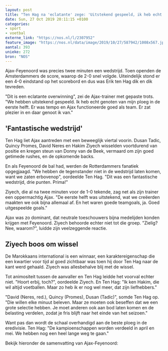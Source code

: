```yaml
---
layout: post
title: "Ten Hag na 'eclatante' zege: 'Uitstekend gespeeld, ik heb echt genoten'"
date: Sun, 27 Oct 2019 20:11:15 +0100
categories: 
- sport 
- voetbal 
externe_link: "https://nos.nl/l/2307952"
feature_image: "https://nos.nl/data/image/2019/10/27/587942/1008x567.jpg"
aantal: 393
unieke: 272
bron: "NOS"
---
```


<p>Ajax-Feyenoord was precies twee minuten een wedstrijd. Toen openden de Amsterdammers de score, waarop de 2-0 snel volgde. Uiteindelijk stond er een 4-0 eindstand op het scorebord en dus was Erik ten Hag dik en dik tevreden.</p>
<p>"Dit is een eclatante overwinning", zei de Ajax-trainer met gepaste trots. "We hebben uitstekend gespeeld. Ik heb echt genoten van mijn ploeg in de eerste helft. Er was tempo en Ajax functioneerde goed als team. Er zat plezier in en daar genoot ik van."</p>
<h2>'Fantastische wedstrijd'</h2>
<p>Ten Hag liet Ajax aantreden met een beweeglijk viertal voorin. Dusan Tadic, Quincy Promes, David Neres en Hakim Ziyech wisselden voortdurend van positie en kregen steun van Donny van de Beek, vermaard om zijn goed getimede rushes, en de opkomende backs.</p>
<p>En als Feyenoord de bal had, werden de Rotterdammers fanatiek opgegjaagd. "We hebben de tegenstander niet in de wedstrijd laten komen, want we zaten erbovenop", oordeelde Ten Hag. "Dit was een fantastische wedstrijd, drie punten. Prima!"</p>
<p>Ziyech, die al na twee minuten voor de 1-0 tekende, zag net als zijn trainer een oppermachtig Ajax. "De eerste helft was uitstekend, wat we creëerden maakten we ook bijna allemaal af. En het waren goede teamgoals, ja. Goed uitgespeelde goals."</p>
<p>Ajax was zo dominant, dat neutrale toeschouwers bijna medelijden konden krijgen met Feyenoord. Ziyech behoorde echter niet tot die groep. "Zielig? Nee, waarom?", luidde zijn veelzeggende reactie.</p>
<h2>Ziyech boos om wissel</h2>
<p>De Marokkaans international is een winnaar, een karaktereigenschap die een kwartier voor tijd al goed zichtbaar was toen hij door Ten Hag naar de kant werd gehaald. Ziyech was allesbehalve blij met de wissel.</p>
<p>Tot animositeit tussen de aanvaller en Ten Hag leidde het voorval echter niet. "Hoort erbij, toch?", oordeelde Ziyech. En Ten Hag: "Ik ken Hakim, die wil altijd voetballen. Maar zo heb ik er nog wel meer, dat zijn liefhebbers."</p>
<p>"David (Neres, red.), Quincy (Promes), Dusan (Tadic)", somde Ten Hag op. "Die willen elke minuut beleven. Maar ze moeten ook beseffen dat we een grote selectie hebben. Je moet anderen ook aan bod laten komen en de belasting verdelen, zodat je fris blijft naar het einde van het seizoen."</p>
<p>Want pas dan wordt de schaal overhandigd aan de beste ploeg in de eredivisie. Ten Hag: "De kampioenschappen worden verdeeld in april en mei. We hebben nog een heel lange weg te gaan."</p>
<p>Bekijk hieronder de samenvatting van Ajax-Feyenoord:</p>
